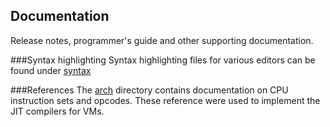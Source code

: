 ## Documentation 
Release notes, programmer's guide and other supporting documentation.

###Syntax highlighting
Syntax highlighting files for various editors can be found under [syntax](syntax)

###References
The [arch](arch) directory contains documentation on CPU instruction sets and opcodes. These reference were used to implement the JIT compilers for VMs.
